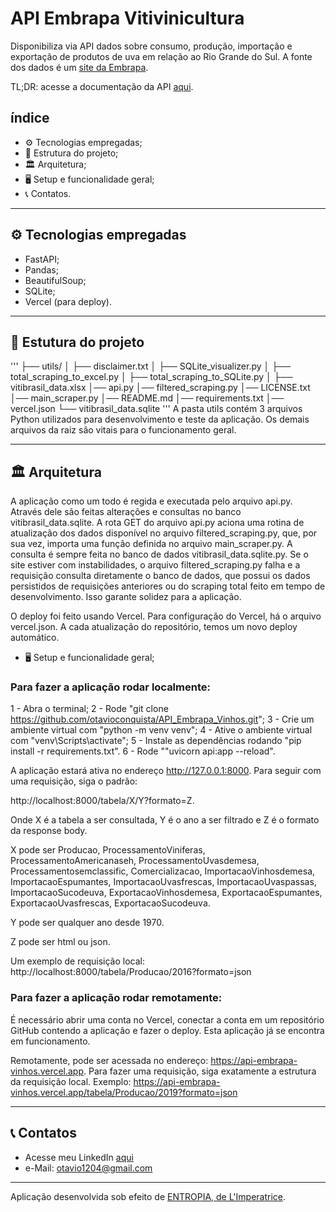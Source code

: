 # API Embrapa Vitivinicultura

Disponibiliza via API dados sobre consumo, produção, importação e exportação de produtos de uva em relação ao Rio Grande do Sul.
A fonte dos dados é um [site da Embrapa](http://vitibrasil.cnpuv.embrapa.br/).

TL;DR: acesse a documentação da API [aqui](https://api-embrapa-vinhos.vercel.app/docs). 

## índice

- ⚙️ Tecnologias empregadas;
- 📁 Estrutura do projeto;
- 🏛️ Arquitetura;
- 🖥️ Setup e funcionalidade geral;
- 📞 Contatos.

---

## ⚙️ Tecnologias empregadas

- FastAPI;
- Pandas;
- BeautifulSoup;
- SQLite;
- Vercel (para deploy).

---

## 📁 Estutura do projeto
'''
├── utils/
│   ├── disclaimer.txt
│   ├── SQLite_visualizer.py
│   ├── total_scraping_to_excel.py
│   ├── total_scraping_to_SQLite.py
│   ├── vitibrasil_data.xlsx
│── api.py
│── filtered_scraping.py
│── LICENSE.txt
│── main_scraper.py
│── README.md
│── requirements.txt
│── vercel.json
└── vitibrasil_data.sqlite
'''
A pasta utils contém 3 arquivos Python utilizados para desenvolvimento e teste da aplicação. Os demais arquivos da raiz são vitais para o funcionamento geral.

---

## 🏛️ Arquitetura

A aplicação como um todo é regida e executada pelo arquivo api.py. Através dele são feitas alterações e consultas no banco vitibrasil_data.sqlite. A rota GET do arquivo api.py aciona uma rotina de atualização dos dados disponível no arquivo filtered_scraping.py, que, por sua vez, importa uma função definida no arquivo main_scraper.py. A consulta é sempre feita no banco de dados vitibrasil_data.sqlite.py. Se o site estiver com instabilidades, o arquivo filtered_scraping.py falha e a requisição consulta diretamente o banco de dados, que possui os dados persistidos de requisições anteriores ou do scraping total feito em tempo de desenvolvimento. Isso garante solidez para a aplicação.

O deploy foi feito usando Vercel. Para configuração do Vercel, há o arquivo vercel.json. A cada atualização do repositório, temos um novo deploy automático.

- 🖥️ Setup e funcionalidade geral;

### Para fazer a aplicação rodar localmente:

1 - Abra o terminal;
2 - Rode "git clone https://github.com/otavioconquista/API_Embrapa_Vinhos.git";
3 - Crie um ambiente virtual com "python -m venv venv";
4 - Ative o ambiente virtual com "venv\Scripts\activate";
5 - Instale as dependências rodando "pip install -r requirements.txt".
6 - Rode ""uvicorn api:app --reload".

A aplicação estará ativa no endereço http://127.0.0.1:8000. Para seguir com uma requisição, siga o padrão:

http://localhost:8000/tabela/X/Y?formato=Z.

Onde X é a tabela a ser consultada, Y é o ano a ser filtrado e Z é o formato da response body.

X pode ser Producao, ProcessamentoViniferas, ProcessamentoAmericanaseh, ProcessamentoUvasdemesa, Processamentosemclassific, Comercializacao, ImportacaoVinhosdemesa, ImportacaoEspumantes, ImportacaoUvasfrescas, ImportacaoUvaspassas, ImportacaoSucodeuva, ExportacaoVinhosdemesa, ExportacaoEspumantes, ExportacaoUvasfrescas, ExportacaoSucodeuva.

Y pode ser qualquer ano desde 1970.

Z pode ser html ou json.

Um exemplo de requisição local: http://localhost:8000/tabela/Producao/2016?formato=json

### Para fazer a aplicação rodar remotamente:

É necessário abrir uma conta no Vercel, conectar a conta em um repositório GitHub contendo a aplicação e fazer o deploy. Esta aplicação já se encontra em funcionamento.

Remotamente, pode ser acessada no endereço: https://api-embrapa-vinhos.vercel.app. Para fazer uma requisição, siga exatamente a estrutura da requisição local. Exemplo: https://api-embrapa-vinhos.vercel.app/tabela/Producao/2019?formato=json

---

## 📞 Contatos

- Acesse meu LinkedIn [aqui](https://www.linkedin.com/in/otavioconquista)
- e-Mail: otavio1204@gmail.com

---

Aplicação desenvolvida sob efeito de [ENTROPIA, de L'Imperatrice](https://open.spotify.com/track/7dzlMlXxwC2vhpKsfhM6S5?si=6d3a3c1fe5ca4fb4).